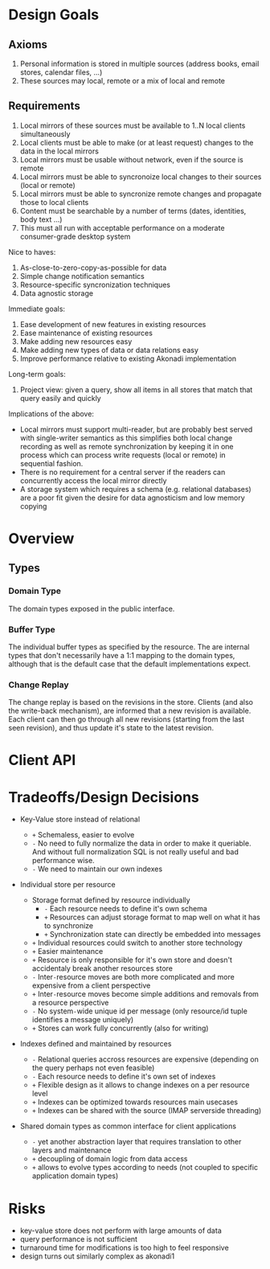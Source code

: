 # Design Goals
## Axioms
1. Personal information is stored in multiple sources (address books, email stores, calendar files, ...)
2. These sources may local, remote or a mix of local and remote

## Requirements
1. Local mirrors of these sources must be available to 1..N local clients simultaneously
2. Local clients must be able to make (or at least request) changes to the data in the local mirrors
3. Local mirrors must be usable without network, even if the source is remote
4. Local mirrors must be able to syncronoize local changes to their sources (local or remote)
5. Local mirrors must be able to syncronize remote changes and propagate those to local clients
6. Content must be searchable by a number of terms (dates, identities, body text ...)
7. This must all run with acceptable performance on a moderate consumer-grade desktop system

Nice to haves:

1. As-close-to-zero-copy-as-possible for data
2. Simple change notification semantics
3. Resource-specific syncronization techniques
4. Data agnostic storage

Immediate goals:

1. Ease development of new features in existing resources
2. Ease maintenance of existing resources
3. Make adding new resources easy
4. Make adding new types of data or data relations easy
5. Improve performance relative to existing Akonadi implementation

Long-term goals:

1. Project view: given a query, show all items in all stores that match that query easily and quickly

Implications of the above:

* Local mirrors must support multi-reader, but are probably best served with single-writer semantics as this simplifies both local change recording as well as remote synchronization by keeping it in one process which can process write requests (local or remote) in sequential fashion.
* There is no requirement for a central server if the readers can concurrently access the local mirror directly
* A storage system which requires a schema (e.g. relational databases) are a poor fit given the desire for data agnosticism and low memory copying

# Overview

## Types
### Domain Type
The domain types exposed in the public interface.

### Buffer Type
The individual buffer types as specified by the resource. The are internal types that don't necessarily have a 1:1 mapping to the domain types, although that is the default case that the default implementations expect.

### Change Replay
The change replay is based on the revisions in the store. Clients (and also the write-back mechanism), are informed that a new revision is available. Each client can then go through all new revisions (starting from the last seen revision), and thus update it's state to the latest revision.

# Client API

# Tradeoffs/Design Decisions
* Key-Value store instead of relational
    * `+` Schemaless, easier to evolve
    * `-` No need to fully normalize the data in order to make it queriable. And without full normalization SQL is not really useful and bad performance wise. 
    * `-` We need to maintain our own indexes

* Individual store per resource
    * Storage format defined by resource individually
        * `-` Each resource needs to define it's own schema
        * `+` Resources can adjust storage format to map well on what it has to synchronize
        * `+` Synchronization state can directly be embedded into messages
    * `+` Individual resources could switch to another store technology
    * `+` Easier maintenance
    * `+` Resource is only responsible for it's own store and doesn't accidentaly break another resources store
    * `-` Inter`-`resource moves are both more complicated and more expensive from a client perspective
    * `+` Inter`-`resource moves become simple additions and removals from a resource perspective
    * `-` No system`-`wide unique id per message (only resource/id tuple identifies a message uniquely) 
    * `+` Stores can work fully concurrently (also for writing)

* Indexes defined and maintained by resources
    * `-` Relational queries accross resources are expensive (depending on the query perhaps not even feasible)
    * `-` Each resource needs to define it's own set of indexes
    * `+` Flexible design as it allows to change indexes on a per resource level
    * `+` Indexes can be optimized towards resources main usecases
    * `+` Indexes can be shared with the source (IMAP serverside threading)

* Shared domain types as common interface for client applications
    * `-` yet another abstraction layer that requires translation to other layers and maintenance
    * `+` decoupling of domain logic from data access
    * `+` allows to evolve types according to needs (not coupled to specific application domain types)

# Risks
* key-value store does not perform with large amounts of data
* query performance is not sufficient
* turnaround time for modifications is too high to feel responsive
* design turns out similarly complex as akonadi1
